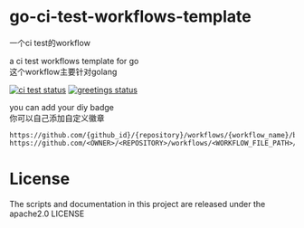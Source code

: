 # go-ci-test-workflows-template  

一个ci test的workflow  

a ci test workflows template for go  
这个workflow主要针对golang

<p align="left">
  <a href="https://github.com/fight100year/go-ci-test-workflows-template"><img alt="ci test status" src="https://github.com/fight100year/go-ci-test-workflows-template/workflows/ci-test/badge.svg"></a>
  <a href="https://github.com/fight100year/go-ci-test-workflows-template"><img alt="greetings status" src="https://github.com/fight100year/go-ci-test-workflows-template/workflows/Greetings/badge.svg"></a>
</p>

you can add your diy badge  
你可以自己添加自定义徽章

    https://github.com/{github_id}/{repository}/workflows/{workflow_name}/badge.svg
    https://github.com/<OWNER>/<REPOSITORY>/workflows/<WORKFLOW_FILE_PATH>/badge.svg

# License

The scripts and documentation in this project are released under the  apache2.0 LICENSE
